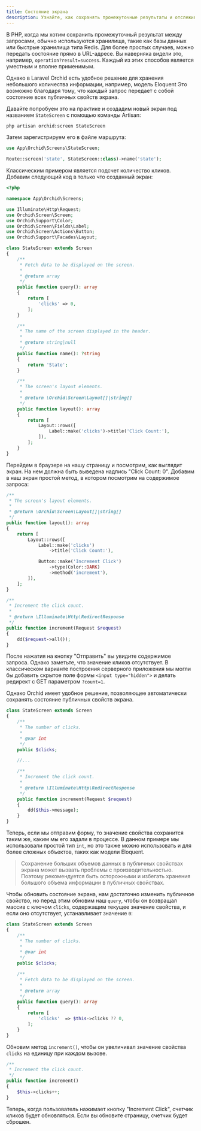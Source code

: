 ```yaml
---
title: Состояние экрана
description: Узнайте, как сохранять промежуточные результаты и отслеживать состояние экрана в Laravel с помощью публичных свойств. Оптимизируйте работу с информацией, используя простой интерфейс Orchid и примеры кода.
---
```



В PHP, когда мы хотим сохранить промежуточный результат между запросами, обычно используются хранилища, такие как базы данных или быстрые хранилища типа Redis.
Для более простых случаев, можно передать состояние прямо в URL-адресе. Вы наверняка видели это, например, `operation?result=success`. Каждый из этих способов является уместным и вполне применимым.


Однако в Laravel Orchid есть удобное решение для хранения небольшого количества информации, например, модель Eloquent
Это возможно благодаря тому, что каждый запрос передает с собой состояние всех публичных свойств экрана.

Давайте попробуем это на практике и создадим новый экран под названием `StateScreen` с помощью команды Artisan:

```bash
php artisan orchid:screen StateScreen
```

Затем зарегистрируем его в файле маршрута:

```php
use App\Orchid\Screens\StateScreen;

Route::screen('state', StateScreen::class)->name('state');
```

Классическим примером является подсчет количество кликов. Добавим следующий код в только что созданный экран:

```php
<?php

namespace App\Orchid\Screens;

use Illuminate\Http\Request;
use Orchid\Screen\Screen;
use Orchid\Support\Color;
use Orchid\Screen\Fields\Label;
use Orchid\Screen\Actions\Button;
use Orchid\Support\Facades\Layout;

class StateScreen extends Screen
{
    /**
     * Fetch data to be displayed on the screen.
     *
     * @return array
     */
    public function query(): array
    {
        return [
            'clicks' => 0,
        ];
    }

    /**
     * The name of the screen displayed in the header.
     *
     * @return string|null
     */
    public function name(): ?string
    {
        return 'State';
    }

    /**
     * The screen's layout elements.
     *
     * @return \Orchid\Screen\Layout[]|string[]
     */
    public function layout(): array
    {
        return [
            Layout::rows([
                Label::make('clicks')->title('Click Count:'),
            ]),
        ];
    }
}
```

Перейдем в браузере на нашу страницу и посмотрим, как выглядит экран. На нем должна быть выведена надпись "Click Count: 0". Добавим в наш экран простой метод, в котором посмотрим на содержимое запроса:

```php
/**
 * The screen's layout elements.
 *
 * @return \Orchid\Screen\Layout[]|string[]
 */
public function layout(): array
{
    return [
        Layout::rows([
            Label::make('clicks')
                ->title('Click Count:'),

            Button::make('Increment Click')
                ->type(Color::DARK)
                ->method('increment'),
        ]),
    ];
}

/**
 * Increment the click count.
 *
 * @return \Illuminate\Http\RedirectResponse
 */
public function increment(Request $request)
{
    dd($request->all());
}
```

После нажатия на кнопку "Отправить" вы увидите содержимое запроса. Однако заметьте, что значение кликов отсутствует. В классическом варианте построения серверного приложения мы могли бы добавить скрытое поле формы `<input type="hidden">` и делать редирект с GET параметром `?count=1`.

Однако Orchid имеет удобное решение, позволяющее автоматически сохранять состояние публичных свойств экрана.

```php
class StateScreen extends Screen
{
    /**
     * The number of clicks.
     *
     * @var int
     */
    public $clicks;

    //...

    /**
     * Increment the click count.
     *
     * @return \Illuminate\Http\RedirectResponse
     */
    public function increment(Request $request)
    {
        dd($this->message);
    }
}
```

Теперь, если мы отправим форму, то значение свойства сохранится таким же, каким мы его задали в процессе. В данном примере мы использовали простой тип `int`, но это также можно использовать и для более сложных объектов, таких как модели Eloquent.

> Сохранение больших объемов данных в публичных свойствах экрана может вызвать проблемы с производительностью. Поэтому рекомендуется быть осторожными и избегать хранения большого объема информации в публичных свойствах.

Чтобы обновить состояние экрана, нам достаточно изменить публичное свойство, но перед этим обновим наш `query`, чтобы он возвращал массив с ключом `clicks`, содержащим текущее значение свойства, и если оно отсутствует, устанавливает значение `0`:

```php
class StateScreen extends Screen
{
    /**
     * The number of clicks.
     *
     * @var int
     */
    public $clicks;

    /**
     * Fetch data to be displayed on the screen.
     *
     * @return array
     */
    public function query(): array
    {
        return [
            'clicks'  => $this->clicks ?? 0,
        ];
    }
}
```

Обновим метод `increment()`, чтобы он увеличивал значение свойства `clicks` на единицу при каждом вызове.

```php
/**
 * Increment the click count.
 */
public function increment()
{
    $this->clicks++;
}
```

Теперь, когда пользователь нажимает кнопку "Increment Click", счетчик кликов будет обновляться. Если вы обновите страницу, счетчик будет сброшен.
